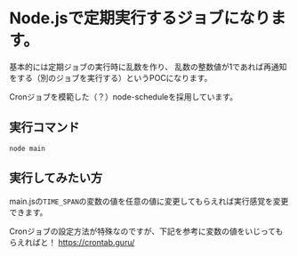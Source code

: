 

# Node.jsで定期実行するジョブになります。

基本的には定期ジョブの実行時に乱数を作り、
乱数の整数値が1であれば再通知をする（別のジョブを実行する）というPOCになります。

Cronジョブを模範した（？）node-scheduleを採用しています。

## 実行コマンド

```
node main
```

## 実行してみたい方

main.jsの`TIME_SPAN`の変数の値を任意の値に変更してもらえれば実行感覚を変更できます。

Cronジョブの設定方法が特殊なのですが、下記を参考に変数の値をいじってもらえればと！
https://crontab.guru/


